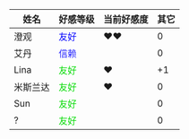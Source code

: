 |姓名|好感等级|当前好感度|其它|
|-|-|-|-|
|澄观|<font color=blue>友好</font>|❤❤|0|
|艾丹|<font color=#2828FF>信赖</font>||0|
|Lina|<font color=#00DB00>友好</font>|❤|+1|
|米斯兰达|<font color=#00DB00>友好</font>|❤|0|
|Sun|<font color=#00DB00>友好</font>||0|
|?|<font color=#00DB00>友好</font>||0|